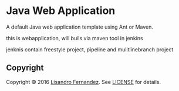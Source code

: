 # Java Web Application

A default Java web application template using Ant or Maven.

this is webapplication, will buils via maven tool in jenkins

jenknis contain freestyle project, pipeline and mulitlinebranch project

## Copyright

Copyright &copy; 2016 [Lisandro Fernandez](https://github.com/lisandrofernandez).
See [LICENSE](https://github.com/lisandrofernandez/java-web-application/blob/master/LICENCE.md)
for details.
